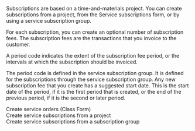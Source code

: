 Subscriptions are based on a time-and-materials project. You can create
subscriptions from a project, from the Service subscriptions form, or by using a
service subscription group.

For each subscription, you can create an optional number of subscription fees.
The subscription fees are the transactions that you invoice to the customer.

A period code indicates the extent of the subscription fee period, or the
intervals at which the subscription should be invoiced.

The period code is defined in the service subscription group. It is defined for
the subscriptions through the service subscription group. Any new subscription
fee that you create has a suggested start date. This is the start date of the
period, if it is the first period that is created, or the end of the previous
period, if it is the second or later period.

Create service orders (Class Form)  
Create service subscriptions from a project  
Create service subscriptions from a subscription group

